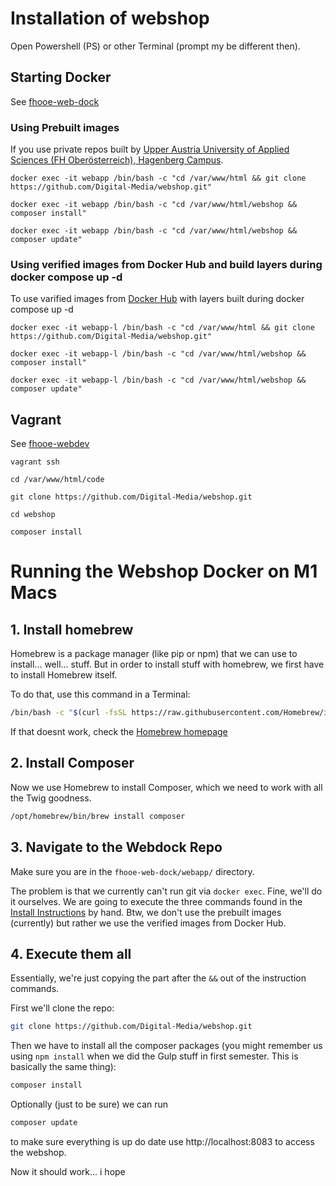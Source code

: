 # Installation of webshop

Open Powershell (PS) or other Terminal (prompt my be different then).

## Starting Docker

See [fhooe-web-dock](https://github.com/Digital-Media/fhooe-web-dock)

### Using Prebuilt images

If you use private repos built by [Upper Austria University of Applied Sciences (FH Oberösterreich), Hagenberg Campus](https://www.fh-ooe.at/en/hagenberg-campus/).

```shell
docker exec -it webapp /bin/bash -c "cd /var/www/html && git clone https://github.com/Digital-Media/webshop.git"
```
```shell
docker exec -it webapp /bin/bash -c "cd /var/www/html/webshop && composer install"
```
```shell
docker exec -it webapp /bin/bash -c "cd /var/www/html/webshop && composer update"
```
### Using verified images from Docker Hub and build layers during docker compose up -d

To use varified images from [Docker Hub](htts://hub.docker.com) with layers built during docker compose up -d

```shell
docker exec -it webapp-l /bin/bash -c "cd /var/www/html && git clone https://github.com/Digital-Media/webshop.git"
```
```shell
docker exec -it webapp-l /bin/bash -c "cd /var/www/html/webshop && composer install"
```
```shell
docker exec -it webapp-l /bin/bash -c "cd /var/www/html/webshop && composer update"
```

## Vagrant

See [fhooe-webdev](https://github.com/Digital-Media/fhooe-webdev)

```shell
vagrant ssh
```
```shell
cd /var/www/html/code
```
```
git clone https://github.com/Digital-Media/webshop.git
```
```shell
cd webshop
```
```shell
composer install
```

# Running the Webshop Docker on M1 Macs

## 1. Install homebrew

Homebrew is a package manager (like pip or npm) that we can use to install... well... stuff. But in order to install stuff with homebrew, we first have to install Homebrew itself.

To do that, use this command in a Terminal:

```bash
/bin/bash -c "$(curl -fsSL https://raw.githubusercontent.com/Homebrew/install/HEAD/install.sh)"
```

If that doesnt work, check the [Homebrew homepage](https://brew.sh)

## 2. Install Composer

Now we use Homebrew to install Composer, which we need to work with all the Twig goodness.

```bash
/opt/homebrew/bin/brew install composer
```

## 3. Navigate to the Webdock Repo

Make sure you are in the ``` fhooe-web-dock/webapp/ ``` directory.

The problem is that we currently can't run git via ```docker exec```. Fine, we'll do it ourselves. We are going to execute the three commands found in the [Install Instructions](https://github.com/Digital-Media/webshop/blob/main/INSTALL.md) by hand. Btw, we don't use the prebuilt images (currently) but rather we use the verified images from Docker Hub.

## 4. Execute them all

Essentially, we're just copying the part after the ```&&``` out of the instruction commands.

First we'll clone the repo:

```bash
git clone https://github.com/Digital-Media/webshop.git
```

Then we have to install all the composer packages (you might remember us using ```npm install``` when we did the Gulp stuff in first semester. This is basically the same thing):

```bash
composer install
```

Optionally (just to be sure) we can run

```bash
composer update
```

to make sure everything is up do date use http://localhost:8083 to access the webshop.

Now it should work... i hope
